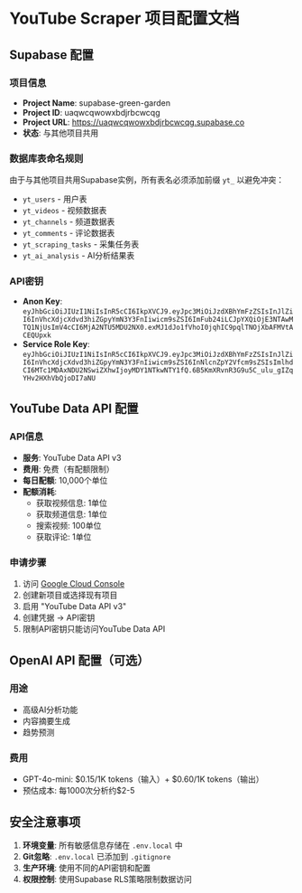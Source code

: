 # YouTube Scraper 项目配置文档

## Supabase 配置

### 项目信息
- **Project Name**: supabase-green-garden
- **Project ID**: uaqwcqwowxbdjrbcwcqg  
- **Project URL**: https://uaqwcqwowxbdjrbcwcqg.supabase.co
- **状态**: 与其他项目共用

### 数据库表命名规则
由于与其他项目共用Supabase实例，所有表名必须添加前缀 `yt_` 以避免冲突：

- `yt_users` - 用户表
- `yt_videos` - 视频数据表  
- `yt_channels` - 频道数据表
- `yt_comments` - 评论数据表
- `yt_scraping_tasks` - 采集任务表
- `yt_ai_analysis` - AI分析结果表

### API密钥
- **Anon Key**: `eyJhbGciOiJIUzI1NiIsInR5cCI6IkpXVCJ9.eyJpc3MiOiJzdXBhYmFzZSIsInJlZiI6InVhcXdjcXdvd3hiZGpyYmN3Y3FnIiwicm9sZSI6ImFub24iLCJpYXQiOjE3NTAwMTQ1NjUsImV4cCI6MjA2NTU5MDU2NX0.exMJ1dJo1fVhoI0jqhIC9pqlTNOjXbAFMVtACEQUpxk`
- **Service Role Key**: `eyJhbGciOiJIUzI1NiIsInR5cCI6IkpXVCJ9.eyJpc3MiOiJzdXBhYmFzZSIsInJlZiI6InVhcXdjcXdvd3hiZGpyYmN3Y3FnIiwicm9sZSI6InNlcnZpY2Vfcm9sZSIsImlhdCI6MTc1MDAxNDU2NSwiZXhwIjoyMDY1NTkwNTY1fQ.6B5KmXRvnR3G9u5C_ulu_gIZqYHv2HXhVbQjoDI7aNU`

## YouTube Data API 配置

### API信息
- **服务**: YouTube Data API v3
- **费用**: 免费（有配额限制）
- **每日配额**: 10,000个单位
- **配额消耗**:
  - 获取视频信息: 1单位
  - 获取频道信息: 1单位
  - 搜索视频: 100单位
  - 获取评论: 1单位

### 申请步骤
1. 访问 [Google Cloud Console](https://console.cloud.google.com)
2. 创建新项目或选择现有项目
3. 启用 "YouTube Data API v3"
4. 创建凭据 → API密钥
5. 限制API密钥只能访问YouTube Data API

## OpenAI API 配置（可选）

### 用途
- 高级AI分析功能
- 内容摘要生成
- 趋势预测

### 费用
- GPT-4o-mini: $0.15/1K tokens（输入）+ $0.60/1K tokens（输出）
- 预估成本: 每1000次分析约$2-5

## 安全注意事项

1. **环境变量**: 所有敏感信息存储在 `.env.local` 中
2. **Git忽略**: `.env.local` 已添加到 `.gitignore`
3. **生产环境**: 使用不同的API密钥和配置
4. **权限控制**: 使用Supabase RLS策略限制数据访问